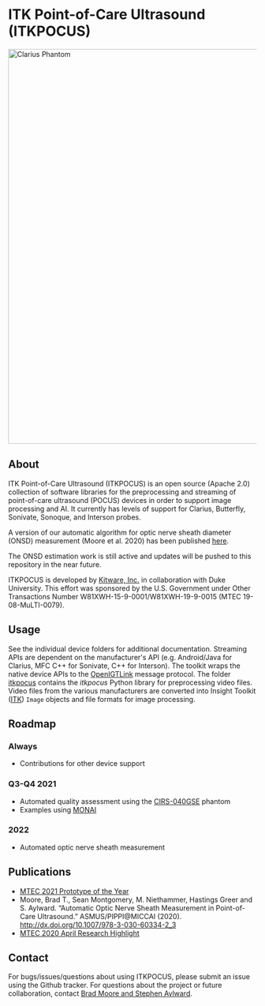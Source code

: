 # ITK Point-of-Care Ultrasound (ITKPOCUS)

<img src="Documentation/images/Clarius Phantom.gif" alt="Clarius Phantom" width="800"/>

## About
ITK Point-of-Care Ultrasound (ITKPOCUS) is an open source (Apache 2.0) collection of software libraries for the preprocessing and streaming of point-of-care ultrasound (POCUS) devices in order to support image processing and AI.  It currently has levels of support for Clarius, Butterfly, Sonivate, Sonoque, and Interson probes.

A version of our automatic algorithm for optic nerve sheath diameter (ONSD) measurement (Moore et al. 2020) has been published [here](https://github.com/KitwareMedicalPublications/2020-MICCAI-ASMUS-Automatic-ONSD). 

The ONSD estimation work is still active and updates will be pushed to this repository in the near future.

ITKPOCUS is developed by [Kitware, Inc.](https://www.kitware.com) in collaboration with Duke University.  This effort was sponsored by the U.S. Government under Other Transactions Number W81XWH-15-9-0001/W81XWH-19-9-0015 (MTEC 19-08-MuLTI-0079).

## Usage
See the individual device folders for additional documentation.  Streaming APIs are dependent on the manufacturer's API (e.g. Android/Java for Clarius, MFC C++ for Sonivate, C++ for Interson).  The toolkit wraps the native device APIs to the [OpenIGTLink](http://openigtlink.org) message protocol.  The folder [itkpocus](itkpocus) contains the _itkpocus_ Python library for preprocessing video files.  Video files from the various manufacturers are converted into Insight Toolkit ([ITK](https://github.com/InsightSoftwareConsortium/ITK)) ```Image``` objects and file formats for image processing.

## Roadmap
### Always
* Contributions for other device support

### Q3-Q4 2021
* Automated quality assessment using the [CIRS-040GSE](https://www.cirsinc.com/products/ultrasound/zerdine-hydrogel/multi-purpose-multi-tisse-ultrasound-phantom/) phantom
* Examples using [MONAI](https://monai.io/)

### 2022
* Automated optic nerve sheath measurement

## Publications
* [MTEC 2021 Prototype of the Year](https://www.mtec-sc.org/mtec-presents-annual-awards-at-the-6th-annual-membership-meeting/)
* Moore, Brad T., Sean Montgomery, M. Niethammer, Hastings Greer and S. Aylward. “Automatic Optic Nerve Sheath Measurement in Point-of-Care Ultrasound.” ASMUS/PIPPI@MICCAI (2020). <http://dx.doi.org/10.1007/978-3-030-60334-2_3>
* [MTEC 2020 April Research Highlight](https://www.mtec-sc.org/april-2020-research-highlight/)

## Contact
For bugs/issues/questions about using ITKPOCUS, please submit an issue using the Github tracker.  For questions about the project or future collaboration, contact [Brad Moore and Stephen Aylward](mailto:brad.moore@kitware.com?cc=stephen.aylward@kitware.com).
